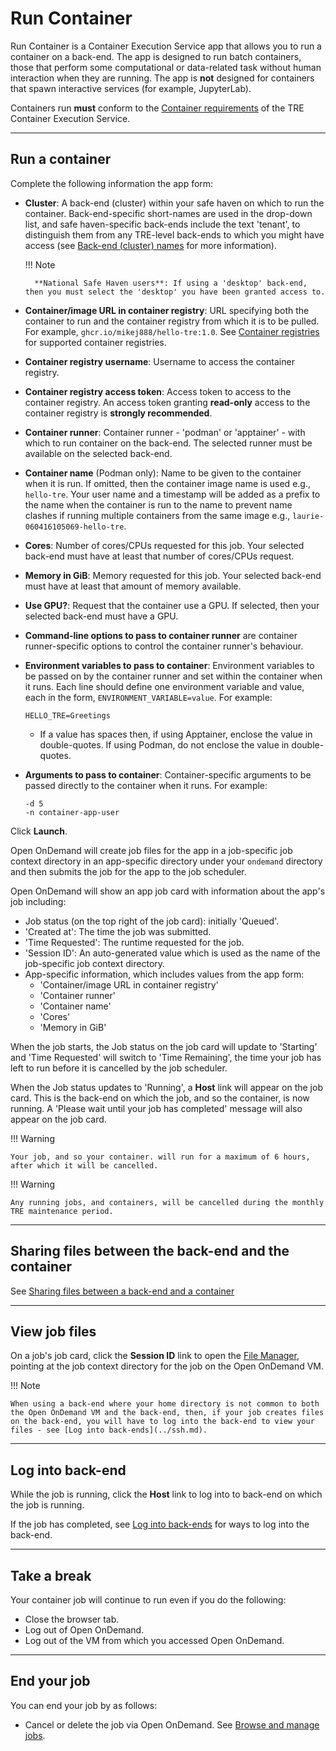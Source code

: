 # Run Container

Run Container is a Container Execution Service app that allows you to run a container on a back-end. The app is designed to run batch containers, those that perform some computational or data-related task without human interaction when they are running. The app is **not** designed for containers that spawn interactive services (for example, JupyterLab).

Containers run **must** conform to the [Container requirements](../containers.md#container-requirements) of the TRE Container Execution Service.

---

## Run a container

Complete the following information the app form:

* **Cluster**: A back-end (cluster) within your safe haven on which to run the container. Back-end-specific  short-names are used in the drop-down list, and safe haven-specific back-ends include the text 'tenant', to distinguish them from any TRE-level back-ends to which you might have access (see [Back-end (cluster) names](../jobs.md#back-end-cluster-names) for more information).

    !!! Note

        **National Safe Haven users**: If using a 'desktop' back-end, then you must select the 'desktop' you have been granted access to.

* **Container/image URL in container registry**: URL specifying both the container to run and the container registry from which it is to be pulled. For example, `ghcr.io/mikej888/hello-tre:1.0`. See [Container registries](../containers.md#container-registries) for supported container registries.
* **Container registry username**: Username to access the container registry.
* **Container registry access token**: Access token to access to the container registry. An access token granting **read-only** access to the container registry is **strongly recommended**.
* **Container runner**: Container runner - 'podman' or 'apptainer' - with which to run container on the back-end. The selected runner must be available on the selected back-end.
* **Container name** (Podman only): Name to be given to the container when it is run. If omitted, then the container image name is used e.g., `hello-tre`. Your user name and a timestamp will be added as a prefix to the name when the container is run to the name to prevent name clashes if running multiple containers from the same image e.g., `laurie-060416105069-hello-tre`.
* **Cores**: Number of cores/CPUs requested for this job. Your selected back-end must have at least that number of cores/CPUs request.
* **Memory in GiB**: Memory requested for this job. Your selected back-end must have at least that amount of memory available.
* **Use GPU?**: Request that the container use a GPU. If selected, then your selected back-end must have a GPU.
* **Command-line options to pass to container runner** are container runner-specific options to control the container runner's behaviour.
* **Environment variables to pass to container**: Environment variables to be passed on by the container runner and set within the container when it runs. Each line should define one environment variable and value, each in the form, `ENVIRONMENT_VARIABLE=value`. For example:

    ```text
    HELLO_TRE=Greetings
    ```

    * If a value has spaces then, if using Apptainer, enclose the value in double-quotes. If using Podman, do not enclose the value in double-quotes.

* **Arguments to pass to container**: Container-specific arguments to be passed directly to the container when it runs. For example:

    ```text
    -d 5
    -n container-app-user
    ```

Click **Launch**.

Open OnDemand will create job files for the app in a job-specific job context directory in an app-specific directory under your `ondemand` directory and then submits the job for the app to the job scheduler.

Open OnDemand will show an app job card with information about the app's job including:

* Job status (on the top right of the job card): initially 'Queued'.
* 'Created at': The time the job was submitted.
* 'Time Requested': The runtime requested for the job.
* 'Session ID': An auto-generated value which is used as the name of the job-specific job context directory.
* App-specific information, which includes values from the app form:
    * 'Container/image URL in container registry'
    * 'Container runner'
    * 'Container name'
    * 'Cores'
    * 'Memory in GiB'

When the job starts, the Job status on the job card will update to 'Starting' and 'Time Requested' will switch to 'Time Remaining', the time your job has left to run before it is cancelled by the job scheduler.

When the Job status updates to 'Running', a **Host** link will appear on the job card. This is the back-end on which the job, and so the container, is now running. A 'Please wait until your job has completed' message will also appear on the job card.

!!! Warning

    Your job, and so your container. will run for a maximum of 6 hours, after which it will be cancelled.

!!! Warning

    Any running jobs, and containers, will be cancelled during the monthly TRE maintenance period.

---

## Sharing files between the back-end and the container

See [Sharing files between a back-end and a container](../containers.md#sharing-files-between-a-back-end-and-a-container)

---

## View job files

On a job's job card, click the **Session ID** link to open the [File Manager](../files.md), pointing at the job context directory for the job on the Open OnDemand VM.

!!! Note

    When using a back-end where your home directory is not common to both the Open OnDemand VM and the back-end, then, if your job creates files on the back-end, you will have to log into the back-end to view your files - see [Log into back-ends](../ssh.md).

---

## Log into back-end

While the job is running, click the **Host** link to log into to back-end on which the job is running.

If the job has completed, see [Log into back-ends](../ssh.md) for ways to log into the back-end.

---

## Take a break

Your container job will continue to run even if you do the following:

* Close the browser tab.
* Log out of Open OnDemand.
* Log out of the VM from which you accessed Open OnDemand.

---

## End your job

You can end your job by as follows:

* Cancel or delete the job via Open OnDemand. See [Browse and manage jobs](../jobs.md#browse-and-manage-jobs).
